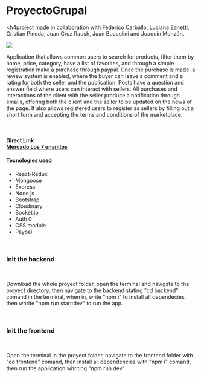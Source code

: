 # ProyectoGrupal
<h4project made in collaboration with Federico Carballo, Luciana Zanetti, Cristian Pineda, Juan Cruz Raush, Juan Buccolini and Joaquin Monzón.</h4>

<img src="https://i.ibb.co/47DGCPB/Captura-desde-2022-07-18-22-37-17.png" />
<br/>
<p>Application that allows common users to search for products, filter them
by name, price, category, have a list of favorites, and through a simple
registration make a purchase through paypal.
Once the purchase is made, a review system is enabled, where the buyer
can leave a comment and a rating for both the seller and the
publication.
Posts have a question and answer field where users can interact with
sellers.
All purchases and interactions of the client with the seller produce a
notification through emails, offering both the client and the seller to be
updated on the news of the page.
It also allows registered users to register as sellers by filling out a short
form and accepting the terms and conditions of the marketplace.</p>
<br/>
<h4>Direct Link </4>
<br/>
<a href="https://mercado-los-7-enanitos.vercel.app/">Mercado Los 7 enanitos</a>
<br/>
<h4>Tecnologies used </h4>
<ul>
  <li>React-Redux</li>
  <li>Mongoose</li>
  <li>Express</li>
  <li>Node js</li>
  <li>Bootstrap</li>
  <li>Cloudinary</li>
  <li>Socket.io</li>
  <li>Auth 0</li>
  <li>CSS module</li>
  <li>Paypal</li>
</ul>
<br/>
<h3>Init the backend</h3>
<br/>
<p>Download the whole proyect folder, open the terminal and navigate to the proyect directory, then navigate to the backend stating "cd backend" comand in the terminal, when in, write "npm i" to install all dependecies, then whrite "npm run start:dev" to run the app.</p>
<br/>
<h3>Init the frontend</h3>
<br/>
<p>Open the terminal in the proyect folder, navigate to the frontend folder with "cd frontend" comand, then install all dependencies with "npm i" comand, then run the application whriting "npm run dev"</p>
